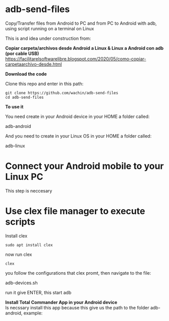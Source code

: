 # adb-send-files
Copy/Transfer files from Android to PC and from PC to Android with adb, using script running on a terminal on Linux

This is and idea under construction from:

**Copiar carpeta/archivos desde Android a Linux & Linux a Android con adb (por cable USB)**  
https://facilitarelsoftwarelibre.blogspot.com/2020/05/como-copiar-carpetaarchivo-desde.html


**Download the code**

Clone this repo and enter in this path:


    git clone https://github.com/wachin/adb-send-files
    cd adb-send-files


**To use it**

You need create in your Android device in your HOME a folder called:

adb-android

And you need to create in your Linux OS in your HOME a folder called:

adb-linux

# Connect your Android mobile to your Linux PC
This step is neccesary


# Use clex file manager to execute scripts
Install clex

    sudo apt install clex

now run clex

    clex

you follow the configurations that clex promt, then navigate to the file:

adb-devices.sh

run it give ENTER, this start adb





**Install Total Commander App in your Android device**  
Is necssary install this app because this give us the path to the folder adb-android, example:




